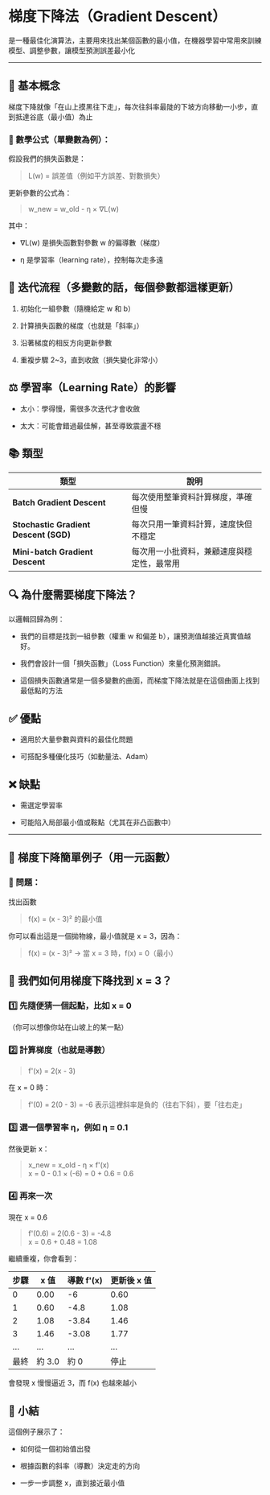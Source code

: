 # 梯度下降法（Gradient Descent）

是一種最佳化演算法，主要用來找出某個函數的最小值，在機器學習中常用來訓練模型、調整參數，讓模型預測誤差最小化

---

## 🧠 基本概念
梯度下降就像「在山上摸黑往下走」，每次往斜率最陡的下坡方向移動一小步，直到抵達谷底（最小值）為止

### 📌 數學公式（單變數為例）：

假設我們的損失函數是：

> L(w) = 誤差值（例如平方誤差、對數損失）

更新參數的公式為：

> w_new = w_old - η × ∇L(w)

其中：

- ∇L(w) 是損失函數對參數 w 的偏導數（梯度）

- η 是學習率（learning rate），控制每次走多遠

## 🔁 迭代流程（多變數的話，每個參數都這樣更新）

1. 初始化一組參數（隨機給定 w 和 b）

2. 計算損失函數的梯度（也就是「斜率」）

3. 沿著梯度的相反方向更新參數

4. 重複步驟 2~3，直到收斂（損失變化非常小）

## ⚖️ 學習率（Learning Rate）的影響

- 太小：學得慢，需很多次迭代才會收斂

- 太大：可能會錯過最佳解，甚至導致震盪不穩

## 📚 類型

| 類型                                    | 說明                    |
| ------------------------------------- | --------------------- |
| **Batch Gradient Descent**            | 每次使用整筆資料計算梯度，準確但慢     |
| **Stochastic Gradient Descent (SGD)** | 每次只用一筆資料計算，速度快但不穩定    |
| **Mini-batch Gradient Descent**       | 每次用一小批資料，兼顧速度與穩定性，最常用 |

## 🔍 為什麼需要梯度下降法？

以邏輯回歸為例：

- 我們的目標是找到一組參數（權重 w 和偏差 b），讓預測值越接近真實值越好。

- 我們會設計一個「損失函數」（Loss Function）來量化預測錯誤。

- 這個損失函數通常是一個多變數的曲面，而梯度下降法就是在這個曲面上找到最低點的方法

## ✅ 優點

- 適用於大量參數與資料的最佳化問題

- 可搭配多種優化技巧（如動量法、Adam）

## ❌ 缺點

- 需選定學習率

- 可能陷入局部最小值或鞍點（尤其在非凸函數中）

---

## 🌱 梯度下降簡單例子（用一元函數）

### 🔢 問題：

找出函數

> f(x) = (x - 3)² 的最小值

你可以看出這是一個拋物線，最小值就是 x = 3，因為：

> f(x) = (x - 3)² → 當 x = 3 時，f(x) = 0（最小）

## 🧮 我們如何用梯度下降找到 x = 3？

### 1️⃣ 先隨便猜一個起點，比如 x = 0

（你可以想像你站在山坡上的某一點）

### 2️⃣ 計算梯度（也就是導數）

> f'(x) = 2(x - 3)

在 x = 0 時：

> f'(0) = 2(0 - 3) = -6 表示這裡斜率是負的（往右下斜），要「往右走」

### 3️⃣ 選一個學習率 η，例如 η = 0.1

然後更新 x：

> x_new = x_old - η × f'(x)  
x = 0 - 0.1 × (-6) = 0 + 0.6 = 0.6

### 4️⃣ 再來一次

現在 x = 0.6

> f'(0.6) = 2(0.6 - 3) = -4.8  
x = 0.6 + 0.48 = 1.08

繼續重複，你會看到：

| 步驟 | x 值   | 導數 f'(x) | 更新後 x 值 |
| -- | ----- | -------- | ------- |
| 0  | 0.00  | -6       | 0.60    |
| 1  | 0.60  | -4.8     | 1.08    |
| 2  | 1.08  | -3.84    | 1.46    |
| 3  | 1.46  | -3.08    | 1.77    |
| …  | …     | …        | …       |
| 最終 | 約 3.0 | 約 0      | 停止      |

會發現 x 慢慢逼近 3，而 f(x) 也越來越小

## 🎯 小結

這個例子展示了：

- 如何從一個初始值出發

- 根據函數的斜率（導數）決定走的方向

- 一步一步調整 x，直到接近最小值